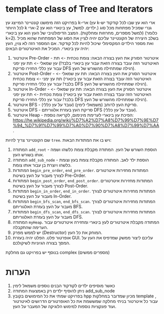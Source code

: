 #  template class of Tree and Iterators

בפרויקט הזה מימשנו קונטיינר המייצג עץ k-ארי (עץ k-ארי הוא עץ שבו לכל קודקוד יש לכל היותר k ילדים. למשל, עץ בינארי הוא עץ 2-ארי.) גנרי שמכיל מפתחות מכל סוג (למשל מספרים, מחרוזות ומחלקות). 
המצב הדיפולטיבי של העץ הוא עץ בינארי (כלומר k=2). בשלב היצירה של הקונטיינר עליכם יהיה לציין את הסוג של המפתחות שהוא מכיל ואת מספר הילדים המקסימלי שיכול להיות לכל קודקוד. אם המספר הזה לא צוין, העץ יהיה עץ בינארי.
 המכיל את האיטרטורים הבאים:
1. איטרטור Pre-Order - איטרטור הסורק את העץ בצורה הבאה: צומת נוכחית -> תת עץ שמאלי -> תת עץ ימני (האיטרטור הזה עובד בצורה הזאת עבור עץ בינארי בלבד! עבור עץ כללי החזירו סריקת DFS רגילה שמתחילה מהשורש של העץ).
2. איטרטור Post-Order - איטרטור הסורק את העץ בצורה הבאה: תת עץ שמאלי -> תת עץ ימני -> צומת נוכחית (האיטרטור הזה עובד בצורה הזאת עבור עץ בינארי בלבד! עבור עץ כללי החזירו סריקת DFS רגילה שמתחילה מהשורש של העץ).
3. איטרטור In-Order  - איטרטור הסורק את העץ בצורה הבאה: תת עץ שמאלי -> צומת נוכחית -> תת עץ ימני (האיטרטור הזה עובד בצורה הזאת עבור עץ בינארי בלבד! עבור עץ כללי החזירו סריקת DFS רגילה שמתחילה מהשורש של העץ).
5. איטרטור BFS - סריקת העץ לרוחב (משמאלי לימין) (עובד על עץ כללי).
6. איטרטור DFS - סריקת העץ בעזרת אלגוריתם DFS (עובד על עץ כללי).
7. איטרטור Heap - הפיכת עץ בינארי לערימת מינימום, לקריאה נוספת: https://he.wikipedia.org/wiki/%D7%A2%D7%A8%D7%99%D7%9E%D7%94_%D7%91%D7%99%D7%A0%D7%90%D7%A8%D7%99%D7%AA .

שם הקונטיינר צריך להיות `tree`. ויש בו את המתודות הבאות:
1. המתודה `add_root` - הוספת השורש של העץ. המתודה מקבלת צומת כלשהו ושמה אותו בשורש העץ.
2. המתודה `add_sub_node` - הוספת ילד לאב. המתודה מקבלת צומת בעץ וצומת כלשהו ויוצרת בן עבור אותו צומת.
3. המתודות `begin_pre_order`, `end_pre_order`. המתודות מחזירות איטרטורים לצורך מעבור על העץ בשיטת Pre-Order.
4. המתודות `begin_post_order`, `end_post_order`. המתודות מחזירות איטרטורים לצורך מעבור על העץ בשיטת Post-Order.
5. המתודות `begin_in_order`, `end_in_order`. המתודות מחזירות איטרטורים לצורך מעבור על העץ בשיטת In-Order.
6. המתודות `begin_bfs_scan`, `end_bfs_scan`. המתודות מחזירות איטרטורים לצורך מעבור על העץ בעזרת האלגוריתם BFS.
7. המתודות `begin_dfs_scan`, `end_dfs_scan`. המתודות מחזירות איטרטורים לצורך מעבור על העץ בעזרת האלגוריתם DFS.
8. המתודה `myHeap`. המתודה מקבלת איטרטורים לעץ בינארי ומחזירה איטרטורים עבור הערימה שהתקבלה.
9. יש לממש מפרק (Destructor) המוחק את כל העץ.
10. אופרטור פלט. הפלט יהיה בעזרת GUI. עליכם ליצור ממשק שמדפיס את העץ על המסך בצורה הגיוניות לשיקולכם.

בנוסף יש בפרויקט גם מחלקת complex (מספרים ממשים)

# הערות 
1. כאשר מוסיפים ילדים לקודקוד הבנים נוספים משמאל לימין
2. ניתן להוסיף ילדים רק באמצעות המתודה add_sub_node
3. בפרויקט שמתי את כל המימושים בקובץ hpp מכיון שמדובר במחלקות template , עבור כל איטרטור בניתי מחלקה שמששמת את כל האופרטורים הדרושים לאיטרטור ועוד פונקציות נוספות למימוש הלוגיקה של המעבר על העץ.


